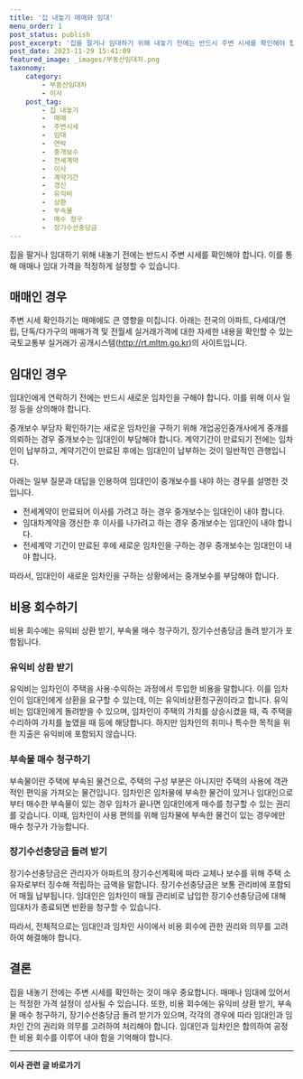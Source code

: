 ```yaml
---
title: '집 내놓기 매매와 임대'
menu_order: 1
post_status: publish
post_excerpt: '집을 팔거나 임대하기 위해 내놓기 전에는 반드시 주변 시세를 확인해야 합니다. 이를 통해 매매나 임대 가격을 적정하게 설정할 수 있습니다.'
post_date: 2023-11-29 15:41:09
featured_image: _images/부동산임대차.png
taxonomy:
    category:
        - 부동산임대차
        - 이사
    post_tag:
        - 집 내놓기
        -  매매
        -  주변시세
        -  임대
        -  연락
        -  중개보수
        -  전세계약
        -  이사
        -  계약기간
        -  갱신
        -  유익비
        -  상환
        -  부속물
        -  매수 청구
        -  장기수선충당금
---
```



집을 팔거나 임대하기 위해 내놓기 전에는 반드시 주변 시세를 확인해야 합니다. 이를 통해 매매나 임대 가격을 적정하게 설정할 수 있습니다.

## 매매인 경우

주변 시세 확인하기는 매매에도 큰 영향을 미칩니다. 아래는 전국의 아파트, 다세대/연립, 단독/다가구의 매매가격 및 전월세 실거래가격에 대한 자세한 내용을 확인할 수 있는 국토교통부 실거래가 공개시스템(http://rt.mltm.go.kr)의 사이트입니다.

## 임대인 경우

임대인에게 연락하기 전에는 반드시 새로운 임차인을 구해야 합니다. 이를 위해 이사 일정 등을 상의해야 합니다. 

중개보수 부담자 확인하기는 새로운 임차인을 구하기 위해 개업공인중개사에게 중개를 의뢰하는 경우 중개보수는 임대인이 부담해야 합니다. 계약기간이 만료되기 전에는 임차인이 납부하고, 계약기간이 만료된 후에는 임대인이 납부하는 것이 일반적인 관행입니다.

아래는 일부 질문과 대답을 인용하여 임대인이 중개보수를 내야 하는 경우를 설명한 것입니다.

- 전세계약이 만료되어 이사를 가려고 하는 경우 중개보수는 임대인이 내야 합니다.
- 임대차계약을 갱신한 후 이사를 나가려고 하는 경우 중개보수는 임대인이 내야 합니다.
- 전세계약 기간이 만료된 후에 새로운 임차인을 구하는 경우 중개보수는 임대인이 내야 합니다.

따라서, 임대인이 새로운 임차인을 구하는 상황에서는 중개보수를 부담해야 합니다.

## 비용 회수하기

비용 회수에는 유익비 상환 받기, 부속물 매수 청구하기, 장기수선충당금 돌려 받기가 포함됩니다.

### 유익비 상환 받기

유익비는 임차인이 주택을 사용·수익하는 과정에서 투입한 비용을 말합니다. 이를 임차인이 임대인에게 상환을 요구할 수 있는데, 이는 유익비상환청구권이라고 합니다. 유익비는 임대인에게 돌려받을 수 있으며, 임차인이 주택의 가치를 상승시켰을 때, 즉 주택을 수리하여 가치를 높였을 때 등에 해당합니다. 하지만 임차인의 취미나 특수한 목적을 위한 지출은 유익비에 포함되지 않습니다.

### 부속물 매수 청구하기

부속물이란 주택에 부속된 물건으로, 주택의 구성 부분은 아니지만 주택의 사용에 객관적인 편익을 가져오는 물건입니다. 임차인은 임차물에 부속한 물건이 있거나 임대인으로부터 매수한 부속물이 있는 경우 임차가 끝나면 임대인에게 매수를 청구할 수 있는 권리를 갖습니다. 이때, 임차인이 사용 편의를 위해 임차물에 부속한 물건이 있는 경우에만 매수 청구가 가능합니다.

### 장기수선충당금 돌려 받기

장기수선충당금은 관리자가 아파트의 장기수선계획에 따라 교체나 보수를 위해 주택 소유자로부터 징수해 적립하는 금액을 말합니다. 장기수선충당금은 보통 관리비에 포함되어 매월 납부됩니다. 임대인은 임차인이 매월 관리비로 납입한 장기수선충당금에 대해 임대차가 종료되면 반환을 청구할 수 있습니다.

따라서, 전체적으로는 임대인과 임차인 사이에서 비용 회수에 관한 권리와 의무를 고려하여 해결해야 합니다.

## 결론

집을 내놓기 전에는 주변 시세를 확인하는 것이 매우 중요합니다. 매매나 임대에 있어서는 적정한 가격 설정이 성사될 수 있습니다. 또한, 비용 회수에는 유익비 상환 받기, 부속물 매수 청구하기, 장기수선충당금 돌려 받기가 있으며, 각각의 경우에 따라 임대인과 임차인 간의 권리와 의무를 고려하여 처리해야 합니다. 임대인과 임차인은 합의하여 공정한 비용 회수를 이루어 내야 함을 기억해야 합니다.
<!-- wp:separator -->
<hr class="wp-block-separator has-alpha-channel-opacity"/>
<!-- /wp:separator -->

<!-- wp:group {"backgroundColor":"base","layout":{"type":"constrained"}} -->
<div class="wp-block-group has-base-background-color has-background"><!-- wp:paragraph {"align":"center","fontSize":"medium"} -->
<p class="has-text-align-center has-large-font-size"><strong>이사 관련 글 바로가기</strong></p>
<!-- /wp:paragraph -->


<!-- wp:latest-posts
{"categories":[{"id":27430,"count":19,"description":"","link":"https://uknowlaw.com/category/%ec%9d%b4%ec%82%ac/","name":"이사","slug":"이사","taxonomy":"category","parent":0,"meta":[],"_links":{"self":[{"href":"https://uknowlaw.com/wp-json/wp/v2/categories/27430"}],"collection":[{"href":"https://uknowlaw.com/wp-json/wp/v2/categories"}],"about":[{"href":"https://uknowlaw.com/wp-json/wp/v2/taxonomies/category"}],"wp:post_type":[{"href":"https://uknowlaw.com/wp-json/wp/v2/posts?categories=27430"}],"curies":[{"name":"wp","href":"https://api.w.org/{rel}","templated":true}]}}],"postsToShow":100,"excerptLength":28,"postLayout":"grid","columns":2,"featuredImageAlign":"left","featuredImageSizeSlug":"large","fontSize":"small"} /--></div>
<!-- /wp:group -->